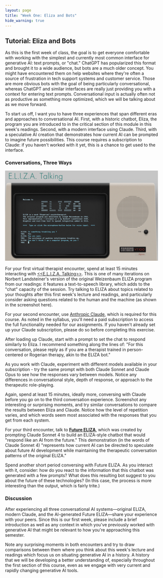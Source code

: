 ```yaml
---
layout: page
title: "Week One: Eliza and Bots"
hide_warning: true
---
```


## Tutorial: Eliza and Bots

As this is the first week of class, the goal is to get everyone comfortable with working with the simplest and currently most common interface for generative AI: text prompts, or "chat." ChatGPT has popularized this format and brought it to a wide audience, but bots are a much older concept. You might have encountered them on help websites where they're often a source of frustration in tech support systems and customer service. Those are more obvious bots with the goal of being particularly conversational, whereas ChatGPT and similar interfaces are really just providing you with a context for entering text prompts. Conversational input is actually often not as productive as something more optimized, which we will be talking about as we move forward.

To start us off, I want you to have three experiences that span different eras and approaches to conversational AI. First, with a historic chatbot, Eliza, the program you are introduced to in the critical section of this module in this week's readings. Second, with a modern interface using Claude. Third, with a speculative AI creation that demonstrates how current AI can be prompted to imagine future possibilities. This course requires a subscription to Claude: if you haven't worked with it yet, this is a chance to get used to the interface.

### Conversations, Three Ways

![Eliza](eliza.png)

For your first virtual therapist encounter, spend at least 15 minutes interacting with [<<E.L.I.Z.A. Talking>>](https://www.masswerk.at/eliza/). This is one of many iterations on Norbert Landsteiner's version of the original Weizenbaum ELIZA program from our readings: it features a text-to-speech library, which adds to the "chat" capacity of the session. Try talking to ELIZA about topics related to your thoughts after this first week's lecture and readings, and particularly consider asking questions related to the human and the machine (as shown in the screenshot here).

For your second encounter, use [Anthropic Claude](https://claude.ai/), which is required for this course. As noted in the syllabus, you'll need a paid subscription to access the full functionality needed for our assignments. If you haven't already set up your Claude subscription, please do so before completing this exercise.

After loading up Claude, start with a prompt to set the chat to respond similarly to Eliza. I recommend something along the lines of: "For this conversation, please reply as if you are a therapist trained in person-centered or Rogerian therapy, akin to the ELIZA bot." 

As you work with Claude, experiment with different models available in your subscription - try the same prompt with both Claude Sonnet and Claude Opus to see how the responses vary between models. Notice any differences in conversational style, depth of response, or approach to the therapeutic role-playing. 

Again, spend at least 15 minutes, ideally more, conversing with Claude before you go on to the third conversation experience. Screenshot any interesting or surprising moments, and try similar conversations to compare the results between Eliza and Claude. Notice how the level of repetition varies, and which words seem most associated with the responses that you get from each system.

For your third encounter, talk to [**Future ELIZA**](WeekOne/), which was created by prompting Claude Sonnet 4 to build an ELIZA-style chatbot that would "respond like an AI from the future." This demonstration (in the words of Claude Sonnet 4) "represents how current AI can be directed to speculate about future AI development while maintaining the therapeutic conversation patterns of the original ELIZA."

Spend another short period conversing with Future ELIZA. As you interact with it, consider: how do you react to the information that this chatbot was generated with a few prompts? What does this resulting bot suggest to you about the future of these technologies? (In this case, the process is more interesting than the output, which is fairly trite.)

### Discussion

After experiencing all three conversational AI systems—original ELIZA, modern Claude, and the AI-generated Future ELIZA—share your experience with your peers. Since this is our first week, please include a brief introduction as well as any context in which you've previously worked with generative AI that might be relevant to how you're approaching this semester. 

Note any surprising moments in both encounters and try to draw comparisons between them where you think about this week's lecture and readings which focus us on situating generative AI in a history. A history that we will be developing a better understanding of, especially throughout the first section of this course, even as we engage with very current and rapidly changing generative AI tools. 
